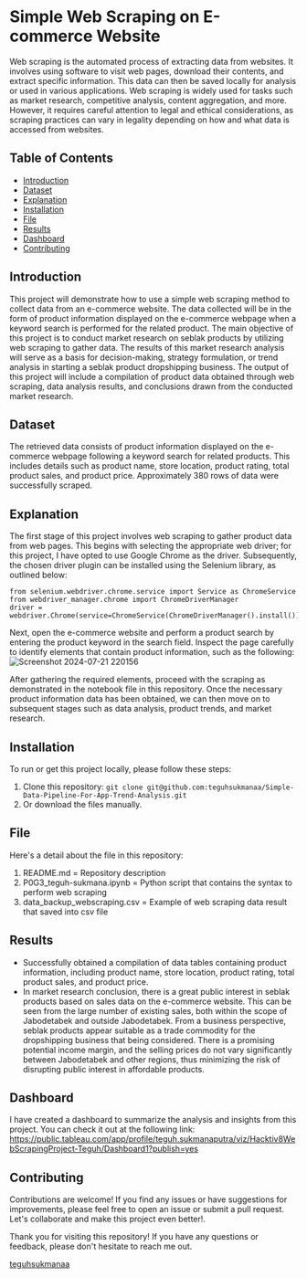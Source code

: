 # Simple Web Scraping on E-commerce Website
Web scraping is the automated process of extracting data from websites. It involves using software to visit web pages, download their contents, and extract specific information. This data can then be saved locally for analysis or used in various applications. Web scraping is widely used for tasks such as market research, competitive analysis, content aggregation, and more. However, it requires careful attention to legal and ethical considerations, as scraping practices can vary in legality depending on how and what data is accessed from websites.

## Table of Contents
- [Introduction](#introduction)
- [Dataset](#dataset)
- [Explanation](#explanation)
- [Installation](#installation)
- [File](#file)
- [Results](#results)
- [Dashboard](#dashboard)
- [Contributing](#contributing)

## Introduction
This project will demonstrate how to use a simple web scraping method to collect data from an e-commerce website. The data collected will be in the form of product information displayed on the e-commerce webpage when a keyword search is performed for the related product. The main objective of this project is to conduct market research on seblak products by utilizing web scraping to gather data. The results of this market research analysis will serve as a basis for decision-making, strategy formulation, or trend analysis in starting a seblak product dropshipping business. The output of this project will include a compilation of product data obtained through web scraping, data analysis results, and conclusions drawn from the conducted market research.

## Dataset
The retrieved data consists of product information displayed on the e-commerce webpage following a keyword search for related products. This includes details such as product name, store location, product rating, total product sales, and product price. Approximately 380 rows of data were successfully scraped.

## Explanation
The first stage of this project involves web scraping to gather product data from web pages. This begins with selecting the appropriate web driver; for this project, I have opted to use Google Chrome as the driver. Subsequently, the chosen driver plugin can be installed using the Selenium library, as outlined below:
```
from selenium.webdriver.chrome.service import Service as ChromeService
from webdriver_manager.chrome import ChromeDriverManager
driver = webdriver.Chrome(service=ChromeService(ChromeDriverManager().install()))
```
Next, open the e-commerce website and perform a product search by entering the product keyword in the search field. Inspect the page carefully to identify elements that contain product information, such as the following:
![Screenshot 2024-07-21 220156](https://github.com/user-attachments/assets/d333b80e-9ced-4f88-9848-f3f6cae09fdb)

After gathering the required elements, proceed with the scraping as demonstrated in the notebook file in this repository. Once the necessary product information data has been obtained, we can then move on to subsequent stages such as data analysis, product trends, and market research.

## Installation
To run or get this project locally, please follow these steps:
1. Clone this repository: `git clone git@github.com:teguhsukmanaa/Simple-Data-Pipeline-For-App-Trend-Analysis.git`
2. Or download the files manually.

## File
Here's a detail about the file in this repository:
1. README.md = Repository description
2. P0G3_teguh-sukmana.ipynb = Python script that contains the syntax to perform web scraping
3. data_backup_webscraping.csv = Example of web scraping data result that saved into csv file

## Results
- Successfully obtained a compilation of data tables containing product information, including product name, store location, product rating, total product sales, and product price.
- In market research conclusion, there is a great public interest in seblak products based on sales data on the e-commerce website. This can be seen from the large number of existing sales, both within the scope of Jabodetabek and outside Jabodetabek. From a business perspective, seblak products appear suitable as a trade commodity for the dropshipping business that being considered. There is a promising potential income margin, and the selling prices do not vary significantly between Jabodetabek and other regions, thus minimizing the risk of disrupting public interest in affordable products.

## Dashboard
I have created a dashboard to summarize the analysis and insights from this project. You can check it out at the following link:
https://public.tableau.com/app/profile/teguh.sukmanaputra/viz/Hacktiv8WebScrapingProject-Teguh/Dashboard1?publish=yes 

## Contributing
Contributions are welcome! If you find any issues or have suggestions for improvements, please feel free to open an issue or submit a pull request. Let's collaborate and make this project even better!.

Thank you for visiting this repository! If you have any questions or feedback, please don't hesitate to reach me out.


[teguhsukmanaa](https://github.com/teguhsukmanaa)
